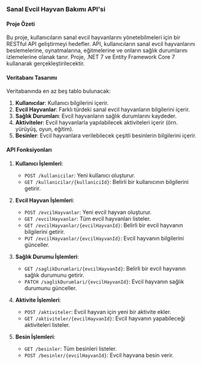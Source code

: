### Sanal Evcil Hayvan Bakımı API'si

#### Proje Özeti
Bu proje, kullanıcıların sanal evcil hayvanlarını yönetebilmeleri için bir RESTful API geliştirmeyi hedefler. API, kullanıcıların sanal evcil hayvanlarını beslemelerine, oynatmalarına, eğitmelerine ve onların sağlık durumlarını izlemelerine olanak tanır. Proje, .NET 7 ve Entity Framework Core 7 kullanarak gerçekleştirilecektir.

#### Veritabanı Tasarımı
Veritabanında en az beş tablo bulunacak:
1. **Kullanıcılar**: Kullanıcı bilgilerini içerir.
2. **Evcil Hayvanlar**: Farklı türdeki sanal evcil hayvanların bilgilerini içerir.
3. **Sağlık Durumları**: Evcil hayvanların sağlık durumlarını kaydeder.
4. **Aktiviteler**: Evcil hayvanlarla yapılabilecek aktiviteleri içerir (örn. yürüyüş, oyun, eğitim).
5. **Besinler**: Evcil hayvanlara verilebilecek çeşitli besinlerin bilgilerini içerir.

#### API Fonksiyonları
1. **Kullanıcı İşlemleri**:
   - `POST /kullanicilar`: Yeni kullanıcı oluşturur.
   - `GET /kullanicilar/{kullaniciId}`: Belirli bir kullanıcının bilgilerini getirir.

2. **Evcil Hayvan İşlemleri**:
   - `POST /evcilHayvanlar`: Yeni evcil hayvan oluşturur.
   - `GET /evcilHayvanlar`: Tüm evcil hayvanları listeler.
   - `GET /evcilHayvanlar/{evcilHayvanId}`: Belirli bir evcil hayvanın bilgilerini getirir.
   - `PUT /evcilHayvanlar/{evcilHayvanId}`: Evcil hayvanın bilgilerini günceller.

3. **Sağlık Durumu İşlemleri**:
   - `GET /saglikDurumlari/{evcilHayvanId}`: Belirli bir evcil hayvanın sağlık durumunu getirir.
   - `PATCH /saglikDurumlari/{evcilHayvanId}`: Evcil hayvanın sağlık durumunu günceller.

4. **Aktivite İşlemleri**:
   - `POST /aktiviteler`: Evcil hayvan için yeni bir aktivite ekler.
   - `GET /aktiviteler/{evcilHayvanId}`: Evcil hayvanın yapabileceği aktiviteleri listeler.

5. **Besin İşlemleri**:
   - `GET /besinler`: Tüm besinleri listeler.
   - `POST /besinler/{evcilHayvanId}`: Evcil hayvana besin verir.
